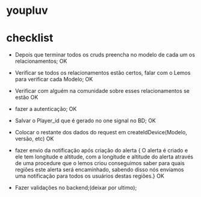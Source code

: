 # youpluv

# checklist

- Depois que terminar todos os cruds preencha no modelo de cada um os relacionamentos; OK
- Verificar se todos os relacionamentos estão certos, falar com o Lemos para verificar cada Modelo; OK
- Verificar com alguém na comunidade sobre esses relacionamentos se estão OK
- fazer a autenticação; OK
- Salvar o Player_id que é gerado no one signal no BD; OK
- Colocar o restante dos dados do request em createIdDevice(Modelo, versão, etc) OK

- fazer envio da notificação após criação do alerta { O alerta é criado e ele tem longitude e altitude, com a longitude e altitude do alerta através de uma procedure que o lemos criou conseguimos saber para quais regiões este alerta será encaminhado, sabendo disso nós enviamos uma notificação para todos os usuários destas regiões.} OK

- Fazer validações no backend;(deixar por ultimo);
